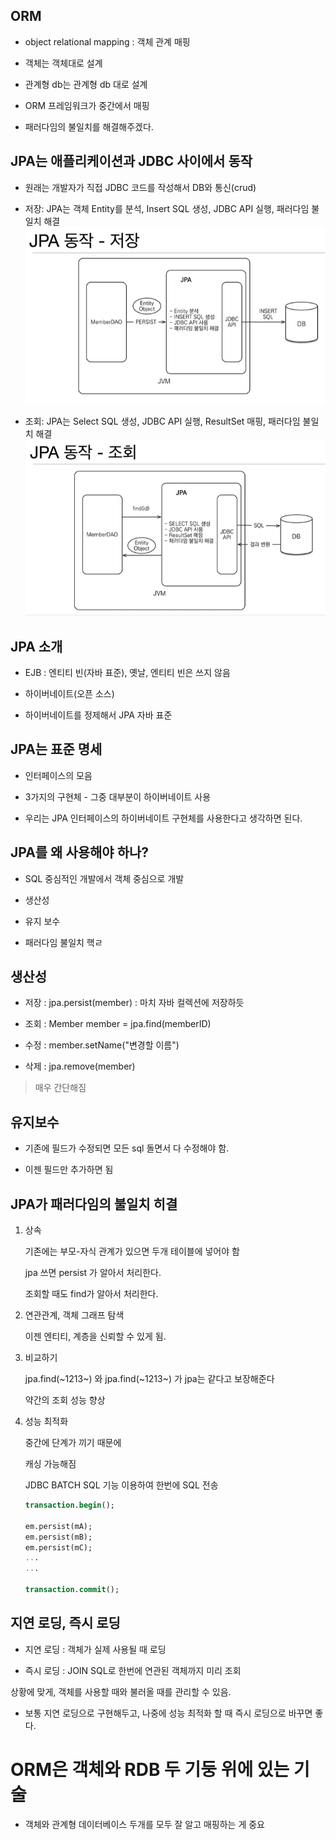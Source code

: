 ## ORM

- object relational mapping : 객체 관계 매핑

- 객체는 객체대로 설계

- 관계형 db는 관계형 db 대로 설계

- ORM 프레임워크가 중간에서 매핑

- 패러다임의 불일치를 해결해주겠다.

## JPA는 애플리케이션과 JDBC 사이에서 동작

- 원래는 개발자가 직접 JDBC 코드를 작성해서 DB와 통신(crud)

- 저장: JPA는 객체 Entity를 분석, Insert SQL 생성, JDBC API 실행, 패러다임 불일치 해결
  ![alt text](image.png)

- 조회: JPA는 Select SQL 생성, JDBC API 실행, ResultSet 매핑, 패러다임 불일치 해결
  ![alt text](image-1.png)

## JPA 소개

- EJB : 엔티티 빈(자바 표준), 옛날, 엔티티 빈은 쓰지 않음

- 하이버네이트(오픈 소스)

- 하이버네이트를 정제해서 JPA 자바 표준

## JPA는 표준 명세

- 인터페이스의 모음

- 3가지의 구현체 - 그중 대부분이 하이버네이트 사용

- 우리는 JPA 인터페이스의 하이버네이트 구현체를 사용한다고 생각하면 된다.

## JPA를 왜 사용해야 하나?

- SQL 중심적인 개발에서 객체 중심으로 개발

- 생산성

- 유지 보수

- 패러다임 불일치 핵ㄹ

## 생산성

- 저장 : jpa.persist(member) : 마치 자바 컬렉션에 저장하듯

- 조회 : Member member = jpa.find(memberID)

- 수정 : member.setName("변경할 이름")

- 삭제 : jpa.remove(member)

> 매우 간단해짐

## 유지보수

- 기존에 필드가 수정되면 모든 sql 돌면서 다 수정해야 함.

- 이젠 필드만 추가하면 됨

## JPA가 패러다임의 불일치 히결

1. 상속

   기존에는 부모-자식 관계가 있으면 두개 테이블에 넣어야 함

   jpa 쓰면 persist 가 알아서 처리한다.

   조회할 때도 find가 알아서 처리한다.

2. 연관관계, 객체 그래프 탐색

   이젠 엔티티, 계층을 신뢰할 수 있게 됨.

3. 비교하기

   jpa.find(~1213~) 와 jpa.find(~1213~) 가 jpa는 같다고 보장해준다

   약간의 조회 성능 향상

4. 성능 최적화

   중간에 단계가 끼기 때문에

   캐싱 가능해짐

   JDBC BATCH SQL 기능 이용하여 한번에 SQL 전송

   ```sql
   transaction.begin();

   em.persist(mA);
   em.persist(mB);
   em.persist(mC);
   ...
   ...

   transaction.commit();
   ```

## 지연 로딩, 즉시 로딩

- 지연 로딩 : 객체가 실제 사용될 때 로딩

- 즉시 로딩 : JOIN SQL로 한번에 연관된 객체까지 미리 조회

상황에 맞게, 객체를 사용할 때와 불러올 때를 관리할 수 있음.

- 보통 지연 로딩으로 구현해두고, 나중에 성능 최적화 할 때 즉시 로딩으로 바꾸면 좋다.

# ORM은 객체와 RDB 두 기둥 위에 있는 기술

- 객체와 관계형 데이터베이스 두개를 모두 잘 알고 매핑하는 게 중요

